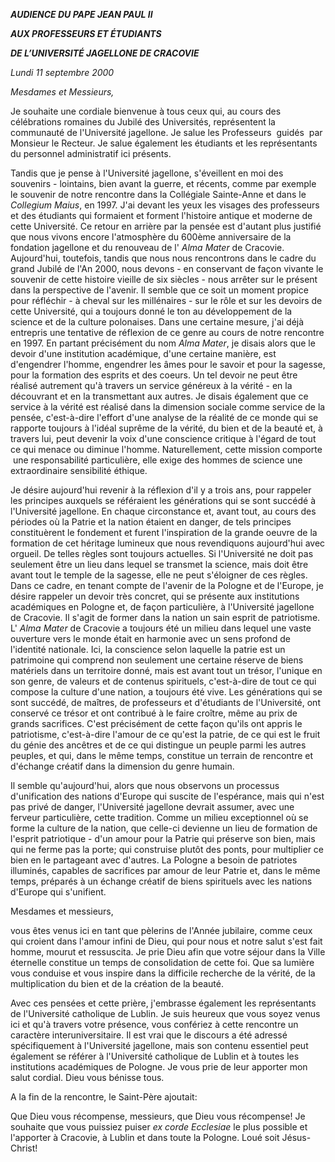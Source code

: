 ***AUDIENCE DU PAPE JEAN PAUL II***

***AUX PROFESSEURS ET ÉTUDIANTS***

***DE L’UNIVERSITÉ JAGELLONE DE CRACOVIE***

*Lundi 11 septembre 2000*

*Mesdames et Messieurs,*

Je souhaite une cordiale bienvenue à tous ceux qui, au cours des célébrations romaines du Jubilé des Universités, représentent la communauté de l'Université jagellone. Je salue les Professeurs  guidés  par Monsieur le Recteur. Je salue également les étudiants et les représentants du personnel administratif ici présents.

Tandis que je pense à l'Université jagellone, s'éveillent en moi des souvenirs - lointains, bien avant la guerre, et récents, comme par exemple le souvenir de notre rencontre dans la Collégiale Sainte-Anne et dans le *Collegium Maius*, en 1997. J'ai devant les yeux les visages des professeurs et des étudiants qui formaient et forment l'histoire antique et moderne de cette Université. Ce retour en arrière par la pensée est d'autant plus justifié que nous vivons encore l'atmosphère du 600ème anniversaire de la fondation jagellone et du renouveau de l' *Alma Mater* de Cracovie. Aujourd'hui, toutefois, tandis que nous nous rencontrons dans le cadre du grand Jubilé de l'An 2000, nous devons - en conservant de façon vivante le souvenir de cette histoire vieille de six siècles - nous arrêter sur le présent dans la perspective de l'avenir. Il semble que ce soit un moment propice pour réfléchir - à cheval sur les millénaires - sur le rôle et sur les devoirs de cette Université, qui a toujours donné le ton au développement de la science et de la culture polonaises. Dans une certaine mesure, j'ai déjà entrepris une tentative de réflexion de ce genre au cours de notre rencontre en 1997. En partant précisément du nom *Alma Mater*, je disais alors que le devoir d'une institution académique, d'une certaine manière, est d'engendrer l'homme, engendrer les âmes pour le savoir et pour la sagesse, pour la formation des esprits et des coeurs. Un tel devoir ne peut être réalisé autrement qu'à travers un service généreux à la vérité - en la découvrant et en la transmettant aux autres. Je disais également que ce service à la vérité est réalisé dans la dimension sociale comme service de la pensée, c'est-à-dire l'effort d'une analyse de la réalité de ce monde qui se rapporte toujours à l'idéal suprême de la vérité, du bien et de la beauté et, à travers lui, peut devenir la voix d'une conscience critique à l'égard de tout ce qui menace ou diminue l'homme. Naturellement, cette mission comporte  une responsabilité particulière, elle exige des hommes de science une extraordinaire sensibilité éthique.

Je désire aujourd'hui revenir à la réflexion d'il y a trois ans, pour rappeler les principes auxquels se référaient les générations qui se sont succédé à l'Université jagellone. En chaque circonstance et, avant tout, au cours des périodes où la Patrie et la nation étaient en danger, de tels principes constituèrent le fondement et furent l'inspiration de la grande oeuvre de la formation de cet héritage lumineux que nous revendiquons aujourd'hui avec orgueil. De telles règles sont toujours actuelles. Si l'Université ne doit pas seulement être un lieu dans lequel se transmet la science, mais doit être avant tout le temple de la sagesse, elle ne peut s'éloigner de ces règles. Dans ce cadre, en tenant compte de l'avenir de la Pologne et de l'Europe, je désire rappeler un devoir très concret, qui se présente aux institutions académiques en Pologne et, de façon particulière, à l'Université jagellone de Cracovie. Il s'agit de former dans la nation un sain esprit de patriotisme. L' *Alma Mater* de Cracovie a toujours été un milieu dans lequel une vaste ouverture vers le monde était en harmonie avec un sens profond de l'identité nationale. Ici, la conscience selon laquelle la patrie est un patrimoine qui comprend non seulement une certaine réserve de biens matériels dans un territoire donné, mais est avant tout un trésor, l'unique en son genre, de valeurs et de contenus spirituels, c'est-à-dire de tout ce qui compose la culture d'une nation, a toujours été vive. Les générations qui se sont succédé, de maîtres, de professeurs et d'étudiants de l'Université, ont conservé ce trésor et ont contribué à le faire croître, même au prix de grands sacrifices. C'est précisément de cette façon qu'ils ont appris le patriotisme, c'est-à-dire l'amour de ce qu'est la patrie, de ce qui est le fruit du génie des ancêtres et de ce qui distingue un peuple parmi les autres peuples, et qui, dans le même temps, constitue un terrain de rencontre et d'échange créatif dans la dimension du genre humain.

Il semble qu'aujourd'hui, alors que nous observons un processus d'unification des nations d'Europe qui suscite de l'espérance, mais qui n'est pas privé de danger, l'Université jagellone devrait assumer, avec une ferveur particulière, cette tradition. Comme un milieu exceptionnel où se forme la culture de la nation, que celle-ci devienne un lieu de formation de l'esprit patriotique - d'un amour pour la Patrie qui préserve son bien, mais qui ne ferme pas la porte; qui construise plutôt des ponts, pour multiplier ce bien en le partageant avec d'autres. La Pologne a besoin de patriotes illuminés, capables de sacrifices par amour de leur Patrie et, dans le même temps, préparés à un échange créatif de biens spirituels avec les nations d'Europe qui s'unifient.

Mesdames et messieurs,

vous êtes venus ici en tant que pèlerins de l'Année jubilaire, comme ceux qui croient dans l'amour infini de Dieu, qui pour nous et notre salut s'est fait homme, mourut et ressuscita. Je prie Dieu afin que votre séjour dans la Ville éternelle constitue un temps de consolidation de cette foi. Que sa lumière vous conduise et vous inspire dans la difficile recherche de la vérité, de la multiplication du bien et de la création de la beauté.

Avec ces pensées et cette prière, j'embrasse également les représentants de l'Université catholique de Lublin. Je suis heureux que vous soyez venus ici et qu'à travers votre présence, vous confériez à cette rencontre un caractère interuniversitaire. Il est vrai que le discours a été adressé spécifiquement à l'Université jagellone, mais son contenu essentiel peut également se référer à l'Université catholique de Lublin et à toutes les institutions académiques de Pologne. Je vous prie de leur apporter mon salut cordial. Dieu vous bénisse tous.

A la fin de la rencontre, le Saint-Père ajoutait:

Que Dieu vous récompense, messieurs, que Dieu vous récompense! Je souhaite que vous puissiez puiser *ex corde Ecclesiae* le plus possible et l'apporter à Cracovie, à Lublin et dans toute la Pologne. Loué soit Jésus-Christ!